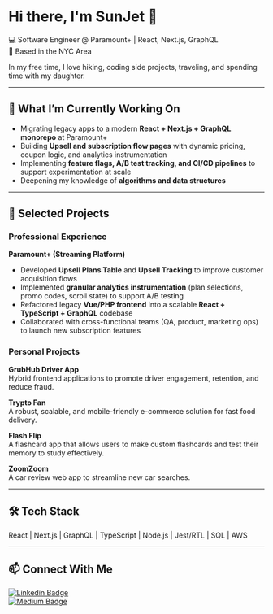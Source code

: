# Hi there, I'm SunJet 👋

💻 Software Engineer @ Paramount+ | React, Next.js, GraphQL  
📍 Based in the NYC Area

In my free time, I love hiking, coding side projects, traveling, and spending time with my daughter.

---

## 🔭 What I’m Currently Working On
- Migrating legacy apps to a modern **React + Next.js + GraphQL monorepo** at Paramount+  
- Building **Upsell and subscription flow pages** with dynamic pricing, coupon logic, and analytics instrumentation  
- Implementing **feature flags, A/B test tracking, and CI/CD pipelines** to support experimentation at scale  
- Deepening my knowledge of **algorithms and data structures**

---

## 🚀 Selected Projects

### Professional Experience
**Paramount+ (Streaming Platform)**  
- Developed **Upsell Plans Table** and **Upsell Tracking** to improve customer acquisition flows  
- Implemented **granular analytics instrumentation** (plan selections, promo codes, scroll state) to support A/B testing  
- Refactored legacy **Vue/PHP frontend** into a scalable **React + TypeScript + GraphQL** codebase  
- Collaborated with cross-functional teams (QA, product, marketing ops) to launch new subscription features  

### Personal Projects
**GrubHub Driver App**  
Hybrid frontend applications to promote driver engagement, retention, and reduce fraud.

**Trypto Fan**  
A robust, scalable, and mobile-friendly e-commerce solution for fast food delivery.

**Flash Flip**  
A flashcard app that allows users to make custom flashcards and test their memory to study effectively.

**ZoomZoom**  
A car review web app to streamline new car searches.

---

## 🛠️ Tech Stack
React | Next.js | GraphQL | TypeScript | Node.js | Jest/RTL | SQL | AWS

---

## 📫 Connect With Me
[![Linkedin Badge](https://img.shields.io/badge/-LinkedIn-blue?style=flat&logo=Linkedin&logoColor=white&link=https://www.linkedin.com/in/sunjetliu/)](https://www.linkedin.com/in/sunjetliu/)  
[![Medium Badge](https://img.shields.io/badge/-Medium-black?style=flat&logo=Medium&logoColor=white&link=https://sunjetliu.medium.com//)](https://sunjetliu.medium.com/)  
